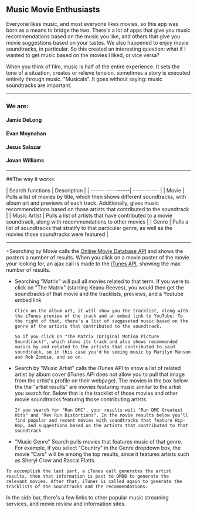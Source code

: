 ## Music Movie Enthusiasts

Everyone likes music, and most everyone likes movies, so this app was born as a means to bridge the two. There's a lot of apps that give you music recommendations based on the music you like, and others that give you movie suggestions based on your tastes. We also happened to enjoy movie soundtracks, in particular. So this created an interesting question: what if I wanted to get music based on the movies I liked, or vice versa?

 When you think of film, music is half of the entire experience. It sets the tone of a situation, creates or relieve tension, sometimes a story is executed entirely through music. "Musicals". It goes without saying: music soundtracks are important. 

_______________________________________________________________________________________

### We are:

#### Jamie DeLong
#### Evan Moynahan
#### Jesus Salazar
#### Jovan Williams

_______________________________________________________________________________________

##The way it works:

| Search functions | Description |
| ------ ----------| ----------- |
| Movie  | Pulls a list of movies by title, which then shows different soundtracks, with album art and previews of each track. Additionally, gives music recommendations based on those artists that contributed to the soundtrack  |
| Music Artist | Pulls a list of artists that have contributed to a movie soundtrack, along with recommendations to other movies |
| Genre   | Pulls a list of soundtracks that stratify to that particular genre, as well as the movies those soundtracks were featured  |

_______________________________________________________________________________________________________________

+Searching by _Movie_ calls the [Online Movie Database API](www.omdbapi.com) and shows the posters a number of results. When you click on a movie poster of the movie your looking for, an ajax call is made to the [iTunes API](https://affiliate.itunes.apple.com/resources/documentation/itunes-store-web-service-search-api/), showing the max number of results. 

+ Searching "Matrix" will pull all movies related to that term. If you were to click on "The Matrix" (starring Keanu Reeves), you would then get the soundtracks of that movie and the tracklists, previews, and a Youtube embed link

  ```Click on the album art, it will show you the tracklist, along with the iTunes preview of the track and an embed link to YouTube. To the right of that, there's a list of suggeseted music based on the genre of the artists that contributed to the soundtrack.```

  ```So if you click on "The Matrix (Original Motion Picture Soundtrack)", which shows its track and also shows recommended musics by and related to the artists that contributed to said soundtrack, so in this case you'd be seeing music by Marilyn Manson and Rob Zombie, and so on.```

+ Search by "Music Artist" calls the iTunes API to show a list of related artist by album cover (iTunes API does not allow you to pull that image from the artist's profile on their webpage). The movies in the box below the the "artist results" are movies featuring music similar to the artist you search for. Below that is the tracklist of those movies and other movie soundtracks featuring those contributing artists.

  ``` If you search for "Run DMC", your results will "Run DMC Greatest Hits" and "Rev Run Distortions". In the movie results below you'll find popular and recent movies with soundtracks that feature Hip-Hop, and suggestions based on the artists that contributed to that soundtrack ```

 + "Music Genre" Search pulls movies that features music of that genre. For example, if you select "Country" in the Genre dropdown box, the movie "Cars" will be among the top results, since it features artists such as Sheryl Crow and Rascal Flatts.

  ```To accomplish the last part, a iTunes call generates the artist results, then that information is past to OMDB to generate the relevant movies. After that, iTunes is called again to generate the tracklists of the soundtracks and the recommendations. ``` 


In the side bar, there's a few links to other popular music streaming services, and movie review and information sites.






